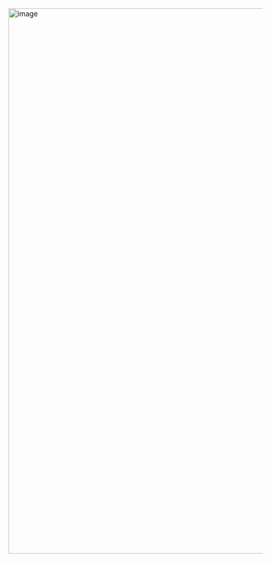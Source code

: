 <img width="1919" height="1079" alt="image" src="https://github.com/user-attachments/assets/1c870e90-6d3c-4687-ace7-aa35a83377ec" />
